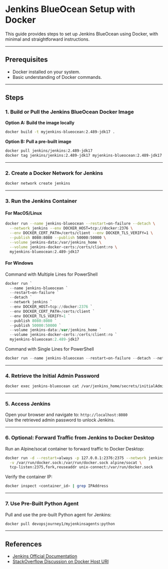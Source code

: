 # Jenkins BlueOcean Setup with Docker

This guide provides steps to set up Jenkins BlueOcean using Docker, with minimal and straightforward instructions.

---

## Prerequisites

- Docker installed on your system.
- Basic understanding of Docker commands.

---

## Steps

### 1. Build or Pull the Jenkins BlueOcean Docker Image

**Option A: Build the image locally**

```bash
docker build -t myjenkins-blueocean:2.489-jdk17 .
```

**Option B: Pull a pre-built image**

```bash
docker pull jenkins/jenkins:2.489-jdk17
docker tag jenkins/jenkins:2.489-jdk17 myjenkins-blueocean:2.489-jdk17
```

---

### 2. Create a Docker Network for Jenkins

```bash
docker network create jenkins
```

---

### 3. Run the Jenkins Container

#### For MacOS/Linux

```bash
docker run --name jenkins-blueocean --restart=on-failure --detach \
  --network jenkins --env DOCKER_HOST=tcp://docker:2376 \
  --env DOCKER_CERT_PATH=/certs/client --env DOCKER_TLS_VERIFY=1 \
  --publish 8080:8080 --publish 50000:50000 \
  --volume jenkins-data:/var/jenkins_home \
  --volume jenkins-docker-certs:/certs/client:ro \
  myjenkins-blueocean:2.489-jdk17
```

#### For Windows

Command with Multiple Lines for PowerShell

```powershell
docker run `
  --name jenkins-blueocean `
  --restart=on-failure `
  --detach `
  --network jenkins `
  --env DOCKER_HOST=tcp://docker:2376 `
  --env DOCKER_CERT_PATH=/certs/client `
  --env DOCKER_TLS_VERIFY=1 `
  --publish 8080:8080 `
  --publish 50000:50000 `
  --volume jenkins-data:/var/jenkins_home `
  --volume jenkins-docker-certs:/certs/client:ro `
  myjenkins-blueocean:2.489-jdk17
```

Command with Single Lines for PowerShell

```powershell
docker run --name jenkins-blueocean --restart=on-failure --detach --network jenkins --env DOCKER_HOST=tcp://docker:2376 --env DOCKER_CERT_PATH=/certs/client --env DOCKER_TLS_VERIFY=1 --publish 8080:8080 --publish 50000:50000 --volume jenkins-data:/var/jenkins_home --volume jenkins-docker-certs:/certs/client:ro myjenkins-blueocean:2.489-jdk17
```



---

### 4. Retrieve the Initial Admin Password

```bash
docker exec jenkins-blueocean cat /var/jenkins_home/secrets/initialAdminPassword
```

---

### 5. Access Jenkins

Open your browser and navigate to: `http://localhost:8080`  
Use the retrieved admin password to unlock Jenkins.

---

### 6. Optional: Forward Traffic from Jenkins to Docker Desktop

Run an Alpine/socat container to forward traffic to Docker Desktop:

```bash
docker run -d --restart=always -p 127.0.0.1:2376:2375 --network jenkins \
  -v /var/run/docker.sock:/var/run/docker.sock alpine/socat \
  tcp-listen:2375,fork,reuseaddr unix-connect:/var/run/docker.sock
```

Verify the container IP:

```bash
docker inspect <container_id> | grep IPAddress
```

---

### 7. Use Pre-Built Python Agent

Pull and use the pre-built Python agent for Jenkins:

```bash
docker pull devopsjourney1/myjenkinsagents:python
```

---

## References

- [Jenkins Official Documentation](https://www.jenkins.io/doc/book/installing/docker/)
- [StackOverflow Discussion on Docker Host URI](https://stackoverflow.com/questions/47709208/how-to-find-docker-host-uri-to-be-used-in-jenkins-docker-plugin)
